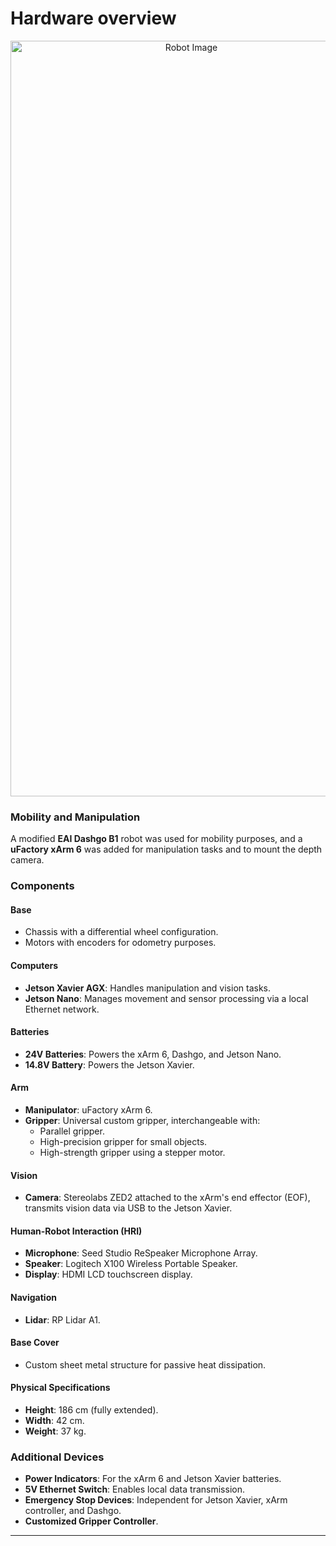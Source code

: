 # Hardware overview

<p align="center">
  <img src="/assets/overview/FRIDA.jpg" alt="Robot Image" width="563" height="1209">
</p>

### Mobility and Manipulation
A modified **EAI Dashgo B1** robot was used for mobility purposes, and a **uFactory xArm 6** was added for manipulation tasks and to mount the depth camera.

### Components

#### Base
- Chassis with a differential wheel configuration.
- Motors with encoders for odometry purposes.

#### Computers
- **Jetson Xavier AGX**: Handles manipulation and vision tasks.
- **Jetson Nano**: Manages movement and sensor processing via a local Ethernet network.

#### Batteries
- **24V Batteries**: Powers the xArm 6, Dashgo, and Jetson Nano.
- **14.8V Battery**: Powers the Jetson Xavier.

#### Arm
- **Manipulator**: uFactory xArm 6.
- **Gripper**: Universal custom gripper, interchangeable with:
  - Parallel gripper.
  - High-precision gripper for small objects.
  - High-strength gripper using a stepper motor.

#### Vision
- **Camera**: Stereolabs ZED2 attached to the xArm's end effector (EOF), transmits vision data via USB to the Jetson Xavier.

#### Human-Robot Interaction (HRI)
- **Microphone**: Seed Studio ReSpeaker Microphone Array.
- **Speaker**: Logitech X100 Wireless Portable Speaker.
- **Display**: HDMI LCD touchscreen display.

#### Navigation
- **Lidar**: RP Lidar A1.

#### Base Cover
- Custom sheet metal structure for passive heat dissipation.

#### Physical Specifications
- **Height**: 186 cm (fully extended).
- **Width**: 42 cm.
- **Weight**: 37 kg.

### Additional Devices
- **Power Indicators**: For the xArm 6 and Jetson Xavier batteries.
- **5V Ethernet Switch**: Enables local data transmission.
- **Emergency Stop Devices**: Independent for Jetson Xavier, xArm controller, and Dashgo.
- **Customized Gripper Controller**.

---



